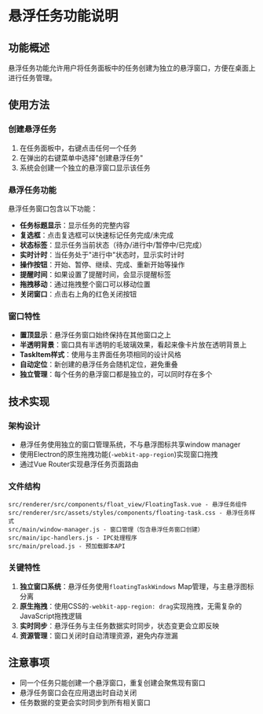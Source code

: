 # 悬浮任务功能说明

## 功能概述
悬浮任务功能允许用户将任务面板中的任务创建为独立的悬浮窗口，方便在桌面上进行任务管理。

## 使用方法

### 创建悬浮任务
1. 在任务面板中，右键点击任何一个任务
2. 在弹出的右键菜单中选择"创建悬浮任务"
3. 系统会创建一个独立的悬浮窗口显示该任务

### 悬浮任务功能
悬浮任务窗口包含以下功能：
- **任务标题显示**：显示任务的完整内容
- **复选框**：点击复选框可以快速标记任务完成/未完成
- **状态标签**：显示任务当前状态（待办/进行中/暂停中/已完成）
- **实时计时**：当任务处于"进行中"状态时，显示实时计时
- **操作按钮**：开始、暂停、继续、完成、重新开始等操作
- **提醒时间**：如果设置了提醒时间，会显示提醒标签
- **拖拽移动**：通过拖拽整个窗口可以移动位置
- **关闭窗口**：点击右上角的红色关闭按钮

### 窗口特性
- **置顶显示**：悬浮任务窗口始终保持在其他窗口之上
- **半透明背景**：窗口具有半透明的毛玻璃效果，看起来像卡片放在透明背景上
- **TaskItem样式**：使用与主界面任务项相同的设计风格
- **自动定位**：新创建的悬浮任务会随机定位，避免重叠
- **独立管理**：每个任务的悬浮窗口都是独立的，可以同时存在多个

## 技术实现

### 架构设计
- 悬浮任务使用独立的窗口管理系统，不与悬浮图标共享window manager
- 使用Electron的原生拖拽功能(`-webkit-app-region`)实现窗口拖拽
- 通过Vue Router实现悬浮任务页面路由

### 文件结构
```
src/renderer/src/components/float_view/FloatingTask.vue - 悬浮任务组件
src/renderer/src/assets/styles/components/floating-task.css - 悬浮任务样式
src/main/window-manager.js - 窗口管理（包含悬浮任务窗口创建）
src/main/ipc-handlers.js - IPC处理程序
src/main/preload.js - 预加载脚本API
```

### 关键特性
1. **独立窗口系统**：悬浮任务使用`floatingTaskWindows` Map管理，与主悬浮图标分离
2. **原生拖拽**：使用CSS的`-webkit-app-region: drag`实现拖拽，无需复杂的JavaScript拖拽逻辑
3. **实时同步**：悬浮任务与主任务数据实时同步，状态变更会立即反映
4. **资源管理**：窗口关闭时自动清理资源，避免内存泄漏

## 注意事项
- 同一个任务只能创建一个悬浮窗口，重复创建会聚焦现有窗口
- 悬浮任务窗口会在应用退出时自动关闭
- 任务数据的变更会实时同步到所有相关窗口